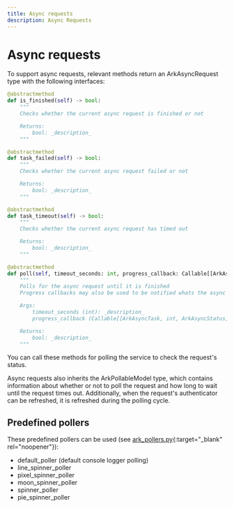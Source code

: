 ```yaml
---
title: Async requests
description: Async Requests
---
```


# Async requests

To support async requests, relevant methods return an ArkAsyncRequest type with the following interfaces:

```python
@abstractmethod
def is_finished(self) -> bool:
    """
    Checks whether the current async request is finished or not

    Returns:
        bool: _description_
    """

@abstractmethod
def task_failed(self) -> bool:
    """
    Checks whether the current async request failed or not

    Returns:
        bool: _description_
    """

@abstractmethod
def task_timeout(self) -> bool:
    """
    Checks whether the current async request has timed out

    Returns:
        bool: _description_
    """

@abstractmethod
def poll(self, timeout_seconds: int, progress_callback: Callable[[ArkAsyncTask, int, ArkAsyncStatus], None]) -> bool:
    """
    Polls for the async request until it is finished
    Progress callbacks may also be used to be notified whats the async request status

    Args:
        timeout_seconds (int): _description_
        progress_callback (Callable[[ArkAsyncTask, int, ArkAsyncStatus], None]): _description_

    Returns:
        bool: _description_
    """
```

You can call these methods for polling the service to check the request's status. 

Async requests also inherits the ArkPollableModel type, which contains information about whether or not to poll the request and how long to wait until the request times out. Additionally, when the request's authenticator can be refreshed, it is refreshed during the polling cycle.

## Predefined pollers

These predefined pollers can be used (see [ark_pollers.py](https://github.com/cyberark/ark-sdk-python/blob/master/ark_sdk_python/common/ark_pollers.py){:target="_blank" rel="noopener"}):

- default_poller (default console logger polling)
- line_spinner_poller
- pixel_spinner_poller
- moon_spinner_poller
- spinner_poller
- pie_spinner_poller
